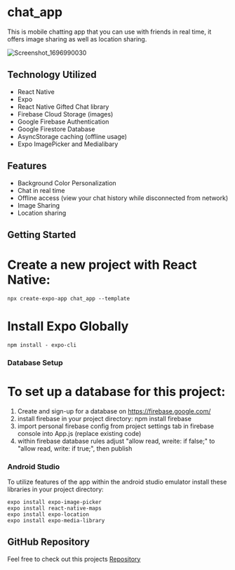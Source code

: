# chat_app

This is mobile chatting app that you can use with friends in real time, it offers image sharing as well as location sharing.

![Screenshot_1696990030](https://github.com/jreiber9/chat_app/assets/128739362/7e58ecfc-4acb-4982-a6c4-bdd17362ee6b)

## Technology Utilized

- React Native
- Expo
- React Native Gifted Chat library
- Firebase Cloud Storage (images)
- Google Firebase Authentication
- Google Firestore Database
- AsyncStorage caching (offline usage)
- Expo ImagePicker and Medialibary


## Features

- Background Color Personalization
- Chat in real time
- Offline access (view your chat history while disconnected from network)
- Image Sharing
- Location sharing

## Getting Started


# Create a new project with React Native:
```shell
npx create-expo-app chat_app --template
```
# Install Expo Globally
```shell
npm install - expo-cli
```

### Database Setup

# To set up a database for this project: 
1. Create and sign-up for a database on https://firebase.google.com/
2. install firebase in your project directory: npm install firebase
3. import personal firebase config from project settings tab in firebase console into App.js (replace existing code)
4. within firebase database rules adjust "allow read, wreite: if false;" to "allow read, write: if true;", then publish


### Android Studio

To utilize features of the app within the android studio emulator install these libraries in your project directory:

```shell
expo install expo-image-picker
expo install react-native-maps
expo install expo-location
expo install expo-media-library
```

## GitHub Repository

Feel free to check out this projects [Repository](https://github.com/jreiber9/chat_app)
